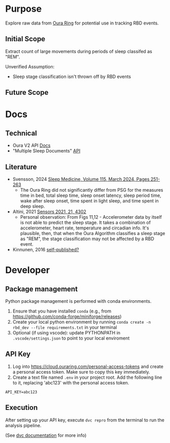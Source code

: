 # Purpose
Explore raw data from [Oura Ring](https://ouraring.com/) for potential use in tracking RBD events.

## Initial Scope
Extract count of large movements during periods of sleep classifed as "REM".

Unverified Assumption: 
- Sleep stage classification isn't thrown off by RBD events

## Future Scope


# Docs

## Technical
- Oura V2 API [Docs](https://cloud.ouraring.com/v2/docs)
- "Multiple Sleep Documents" [API](https://cloud.ouraring.com/v2/docs#operation/Single_session_Document_v2_usercollection_session__document_id__get)

## Literature
- Svensson, 2024 [Sleep Medicine, Volume 115, March 2024, Pages 251-263](https://www.sciencedirect.com/science/article/pii/S1389945724000200)
    - The Oura Ring did not significantly differ from PSG for the measures time in bed, total sleep time, sleep onset latency, sleep period time, wake after sleep onset, time spent in light sleep, and time spent in deep sleep. 
- Altini, 2021 [Sensors 2021, 21, 4302](https://www.mdpi.com/1424-8220/21/13/4302)
   - Personal observation:  From Figs 11,12 - Accelerometer data by itself is not able to predict the sleep stage.  It takes a combination of accelerometer, heart rate, temperature and circadian info.  It's plausible, then, that when the Oura Algorithm classifies a sleep stage as "REM", the stage classification may not be affected by a RBD event.
- Kinnunen, 2016 [self-published?](https://ouraring.com/blog/wp-content/uploads/2018/10/Validity-of-the-OURA-Ring-in-determining-Sleep-Quantity-and-Quality-2016.pdf)
    


# Developer

## Package management 

Python package management is performed with conda environments.  

1. Ensure that you have installed `conda` (e.g., from https://github.com/conda-forge/miniforge/releases)
2. Create your local python environment by running  `conda create -n rbd_dev --file requirements.txt` in your terminal
3. Optional (if using vscode):  update PYTHONPATH in `.vscode/settings.json` to point to your local enviroment

## API Key

1. Log into https://cloud.ouraring.com/personal-access-tokens and create a personal access token.  Make sure to copy this key immediately.
2. Create a text file named `.env` in your project root. Add the following line to it, replacing 'abc123' with the personal access token.
```
API_KEY=abc123 
```

## Execution

After setting up your API key, execute `dvc repro` from the terminal to run the analysis pipeline.

(See [dvc documentation](https://dvc.org/doc/start) for more info)
